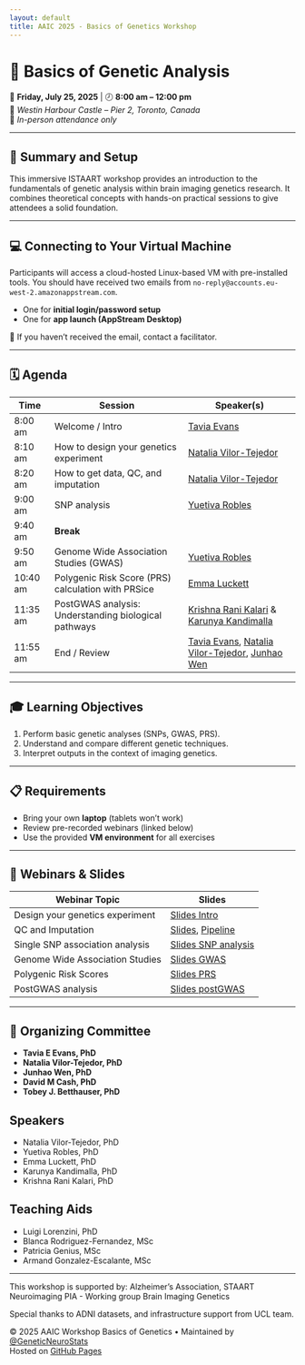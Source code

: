 ```yaml
---
layout: default
title: AAIC 2025 - Basics of Genetics Workshop
---
```


  
# 🧬 Basics of Genetic Analysis  
  
📅 **Friday, July 25, 2025** | 🕗 **8:00 am – 12:00 pm**  
📍 *Westin Harbour Castle – Pier 2, Toronto, Canada*  
👥 *In-person attendance only*

---

## 🎯 Summary and Setup

This immersive ISTAART workshop provides an introduction to the fundamentals of genetic analysis within brain imaging genetics research. It combines theoretical concepts with hands-on practical sessions to give attendees a solid foundation.

---

## 💻 Connecting to Your Virtual Machine

Participants will access a cloud-hosted Linux-based VM with pre-installed tools. You should have received two emails from `no-reply@accounts.eu-west-2.amazonappstream.com`.

- One for **initial login/password setup**
- One for **app launch (AppStream Desktop)**

🚫 If you haven’t received the email, contact a facilitator.

---

## 🗓️ Agenda

| Time       | Session                                                 | Speaker(s)                               |
|------------|---------------------------------------------------------|-------------------------------------------|
| 8:00 am    | Welcome / Intro                                          | [Tavia Evans](https://www.gbhi.org/profiles/tavia-evans) |
| 8:10 am    | How to design your genetics experiment                  | [Natalia Vilor-Tejedor](https://www.barcelonabeta.org/en/about/organization/natalia-vilor-tejedor) |
| 8:20 am    | How to get data, QC, and imputation                     | [Natalia Vilor-Tejedor](https://www.barcelonabeta.org/en/about/organization/natalia-vilor-tejedor) |
| 9:00 am    | SNP analysis                                            | [Yuetiva Robles](https://www.linkedin.com/in/yuetiva/) |
| 9:40 am    | **Break**                                               |                                           |
| 9:50 am    | Genome Wide Association Studies (GWAS)                  | [Yuetiva Robles](https://www.linkedin.com/in/yuetiva/) 
| 10:40 am   | Polygenic Risk Score (PRS) calculation with PRSice      | [Emma Luckett](https://amypad.eu/news/recent-news/interview-with-emma-luckett/) |
| 11:35 am   | PostGWAS analysis: Understanding biological pathways    | [Krishna Rani Kalari](http://kalarikrlab.org/) & [Karunya Kandimalla](https://www.pharmacy.umn.edu/our-faculty-staff/our-faculty/karunya-kandimalla)  |
| 11:55 am   | End / Review                                             | [Tavia Evans](https://www.gbhi.org/profiles/tavia-evans), [Natalia Vilor-Tejedor](https://www.barcelonabeta.org/en/about/organization/natalia-vilor-tejedor), [Junhao Wen](https://www.columbiaradiology.org/profile/junhao-hao-wen-phd)   |

---

## 🎓 Learning Objectives

1. Perform basic genetic analyses (SNPs, GWAS, PRS).
2. Understand and compare different genetic techniques.
3. Interpret outputs in the context of imaging genetics.

---

## 📋 Requirements

- Bring your own **laptop** (tablets won’t work)
- Review pre-recorded webinars (linked below)
- Use the provided **VM environment** for all exercises

---

## 🔗 Webinars & Slides

| Webinar Topic                    | Slides                     |
|----------------------------------|----------------------------|
| Design your genetics experiment  | [Slides Intro](sections/S1prep.pdf) |
| QC and Imputation                | [Slides](sections/S2_Genetic_QC_Imputation_Slides_NVT.pdf), [Pipeline](sections/Genetic_QC.html) |
| Single SNP association analysis  | [Slides SNP analysis](sections/S3_Robles_SNPanalysis_GWAS.pdf) |
| Genome Wide Association Studies  | [Slides GWAS](sections/S3_Robles_SNPanalysis_GWAS.pdf) |
| Polygenic Risk Scores            | [Slides PRS](sections/S4_PRS_Presentation_Emma.pdf) |
| PostGWAS analysis                | [Slides postGWAS](#)            |

---

## 👥 Organizing Committee

- **Tavia E Evans, PhD**
- **Natalia Vilor-Tejedor, PhD**
- **Junhao Wen, PhD**
- **David M Cash, PhD**
- **Tobey J. Betthauser, PhD**

##    Speakers

- Natalia Vilor-Tejedor, PhD
- Yuetiva Robles, PhD  
- Emma Luckett, PhD  
- Karunya Kandimalla, PhD  
- Krishna Rani Kalari, PhD  

##     Teaching Aids

- Luigi Lorenzini, PhD  
- Blanca Rodriguez-Fernandez, MSc  
- Patricia Genius, MSc
- Armand Gonzalez-Escalante, MSc  
  
---

This workshop is supported by: Alzheimer’s Association, STAART Neuroimaging PIA - Working group Brain Imaging Genetics

Special thanks to ADNI datasets, and infrastructure support from UCL team.

© 2025 AAIC Workshop Basics of Genetics • Maintained by [@GeneticNeuroStats](https://github.com/GeneticNeuroStats)  
Hosted on [GitHub Pages](https://pages.github.com/)


